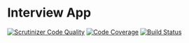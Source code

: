 # Interview App

[![Scrutinizer Code Quality](https://scrutinizer-ci.com/g/welltested/interview/badges/quality-score.png?b=master)](https://scrutinizer-ci.com/g/welltested/interview/?branch=master)
[![Code Coverage](https://scrutinizer-ci.com/g/welltested/interview/badges/coverage.png?b=master)](https://scrutinizer-ci.com/g/welltested/interview/?branch=master)
[![Build Status](https://scrutinizer-ci.com/g/welltested/interview/badges/build.png?b=master)](https://scrutinizer-ci.com/g/welltested/interview/build-status/master)
